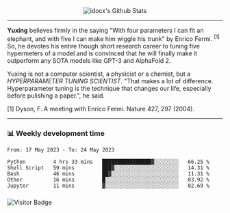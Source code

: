 <div align="center">
    <img align="center" src="https://github-readme-stats.vercel.app/api?username=idocx&show_icons=true&count_private=true&hide_border=true" alt="idocx's Github Stats"></img>
</div>

---

**Yuxing** believes firmly in the saying "With four parameters I can fit an elephant, and with five I can make him wiggle his trunk" by Enrico Fermi. <sup>[1]</sup> So, he devotes his entire though short research career to tuning five hypermeters of a model and is convinced that he will finally make it outperform any SOTA models like GPT-3 and AlphaFold 2.

Yuxing is not a computer scientist, a physicist or a chemist, but a *HYPERPARAMETER TUNING SCIENTIST*. "That makes a lot of difference. Hyperparameter tuning is the technique that changes our life, especially before pulishing a paper.", he said.

[1] Dyson, F. A meeting with Enrico Fermi. Nature 427, 297 (2004).


---

### 📊 Weekly development time
<!--START_SECTION:waka-->

```text
From: 17 May 2023 - To: 24 May 2023

Python         4 hrs 33 mins   ████████████████▓░░░░░░░░   66.25 %
Shell Script   59 mins         ███▓░░░░░░░░░░░░░░░░░░░░░   14.31 %
Bash           46 mins         ██▓░░░░░░░░░░░░░░░░░░░░░░   11.31 %
Other          16 mins         █░░░░░░░░░░░░░░░░░░░░░░░░   03.92 %
Jupyter        11 mins         ▓░░░░░░░░░░░░░░░░░░░░░░░░   02.69 %
```

<!--END_SECTION:waka-->

### 

![Visitor Badge](https://visitor-badge.laobi.icu/badge?page_id=idocx.idocx)